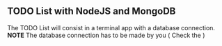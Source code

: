 ## TODO List with NodeJS and MongoDB

The TODO List will consist in a terminal app with a database connection.  
**NOTE** The database connection has to be made by you ( Check the )